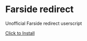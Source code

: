 # Farside redirect

Unofficial Farside redirect userscript

[Click to Install](https://github.com/BatteredBunny/farside-redirect/raw/main/farside-redirect.user.js)